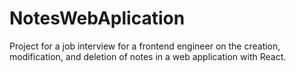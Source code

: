 # NotesWebAplication
Project for a job interview for a frontend engineer on the creation, modification, and deletion of notes in a web application with React.
